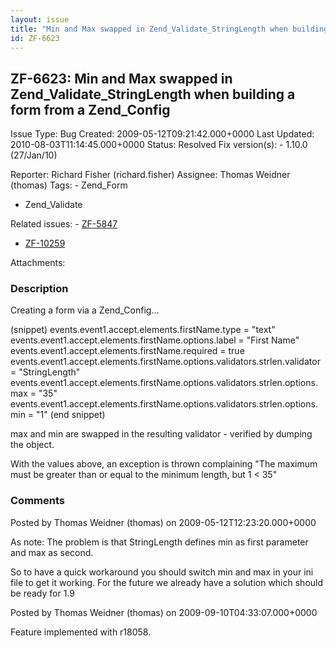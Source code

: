 ```yaml
---
layout: issue
title: "Min and Max swapped in Zend_Validate_StringLength when building a form from a Zend_Config"
id: ZF-6623
---
```


ZF-6623: Min and Max swapped in Zend\_Validate\_StringLength when building a form from a Zend\_Config
-----------------------------------------------------------------------------------------------------

 Issue Type: Bug Created: 2009-05-12T09:21:42.000+0000 Last Updated: 2010-08-03T11:14:45.000+0000 Status: Resolved Fix version(s): - 1.10.0 (27/Jan/10)
 
 Reporter:  Richard Fisher (richard.fisher)  Assignee:  Thomas Weidner (thomas)  Tags: - Zend\_Form
- Zend\_Validate
 
 Related issues: - [ZF-5847](/issues/browse/ZF-5847)
- [ZF-10259](/issues/browse/ZF-10259)
 
 Attachments: 
### Description

Creating a form via a Zend\_Config...

(snippet) events.event1.accept.elements.firstName.type = "text" events.event1.accept.elements.firstName.options.label = "First Name" events.event1.accept.elements.firstName.required = true events.event1.accept.elements.firstName.options.validators.strlen.validator = "StringLength" events.event1.accept.elements.firstName.options.validators.strlen.options.max = "35" events.event1.accept.elements.firstName.options.validators.strlen.options.min = "1" (end snippet)

max and min are swapped in the resulting validator - verified by dumping the object.

With the values above, an exception is thrown complaining "The maximum must be greater than or equal to the minimum length, but 1 < 35"

 

 

### Comments

Posted by Thomas Weidner (thomas) on 2009-05-12T12:23:20.000+0000

As note: The problem is that StringLength defines min as first parameter and max as second.

So to have a quick workaround you should switch min and max in your ini file to get it working. For the future we already have a solution which should be ready for 1.9

 

 

Posted by Thomas Weidner (thomas) on 2009-09-10T04:33:07.000+0000

Feature implemented with r18058.

 

 